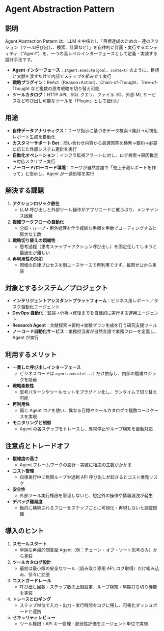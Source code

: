 # Agent Abstraction Pattern

## 説明  
Agent Abstraction Pattern は、LLM を中核とし「目標達成のための一連のアクション（ツール呼び出し、検索、計算など）」を自律的に計画・実行するエンティティ（“Agent”）を、一つの高レベルインターフェースとして定義・実装する設計手法です。  
- **Agent インターフェース**：`IAgent.execute(goal, context)` のように、目標と文脈を渡すだけで内部でステップを組み立て実行  
- **戦略プラグイン**：ReAct（Reason+Action）、Chain-of-Thought、Tree-of-Thought など複数の思考戦略を切り替え可能  
- **ツールカタログ**：HTTP API、SQL クエリ、ファイル I/O、外部 ML サービスなど呼び出し可能なツールを「Plugin」として紐付け  

## 用途  
- **自律データアナリティクス**：ユーザ指示に基づきデータ検索→集計→可視化レポート生成を自動化  
- **カスタマーサポート Bot**：問い合わせ内容から最適回答を検索→要約→必要に応じた外部システム更新を実行  
- **自動化オペレーション**：インフラ監視アラートに対し、ログ検索→原因推定→対応スクリプト実行  
- **ノーコード/ローコード環境**：ユーザが自然言語で「売上予測レポートを作って」と指示し、Agent が一連処理を実行  

## 解決する課題  
1. **アクションロジック散在**  
   - LLM 呼び出しと外部ツール操作がアプリコードに散らばり、メンテナンス困難  
2. **複雑ワークフローの自動化**  
   - 分岐・ループ・例外処理を伴う複雑な手順を手動でコーディングすると膨大な工数  
3. **戦略切り替えの煩雑性**  
   - 思考過程（思考ステップ＋アクション呼び出し）を固定化してしまうと最適化が難しい  
4. **再利用性の欠如**  
   - 同様の自律プロセスを別ユースケースで再利用できず、毎回ゼロから実装  

## 対象とするシステム／プロジェクト  
- **インテリジェントアシスタントプラットフォーム**：ビジネス用レポート／タスク自動化エージェント  
- **DevOps 自動化**：監視→分析→修復までを自律的に実行する運用エージェント  
- **Research Agent**：文献探索→要約→実験プラン生成を行う研究支援ツール  
- **ノーコード自動化サービス**：業務担当者が自然言語で業務フローを定義し、Agent が実行  

## 利用するメリット  
- **一貫した呼び出しインターフェース**  
  - ビジネスコードは `agent.execute(...)` だけ依存し、内部の複雑ロジックを隠蔽  
- **戦略柔軟性**  
  - 思考パターンやツールセットをプラグイン化し、ランタイムで切り替え可能  
- **再利用性**  
  - 同じ Agent コアを使い、異なる目標やツールカタログで複数ユースケースを実現  
- **モニタリングと制御**  
  - Agent の各ステップをトレースし、異常停止やループ検知を自動対応  

## 注意点とトレードオフ  
- **複雑度の高さ**  
  - Agent フレームワークの設計・実装に相応の工数がかかる  
- **コスト管理**  
  - 自律実行中に無限ループや過剰 API 呼び出しが起きるとコスト爆発リスク  
- **安全性**  
  - 外部ツール実行権限を管理しないと、想定外の操作や情報漏洩が発生  
- **デバッグ難易度**  
  - 動的に構築されるフローをステップごとに可視化・再現しないと調査困難  

## 導入のヒント  
1. **スモールスタート**  
   - 単純な再帰的問答型 Agent（例：チェーン・オブ・ソート思考のみ）から実装  
2. **ツールカタログ設計**  
   - 最初は最小限の安全なツール（読み取り専用 API, ログ取得）だけ組み込み、徐々に拡張  
3. **コストガードレール**  
   - 呼び出し回数・ステップ数の上限設定、ループ検知・早期打ち切り機能を実装  
4. **トレースとロギング**  
   - ステップ単位で入力・出力・実行時間をログに残し、可視化ダッシュボードと連携  
5. **セキュリティレビュー**  
   - ツール権限・API キー管理・脆弱性評価をエージェント単位で実施  
